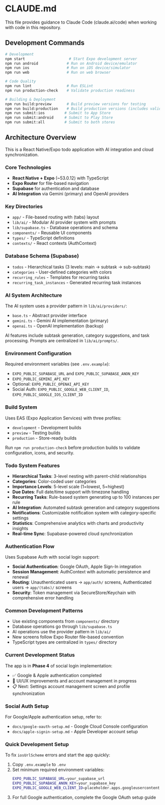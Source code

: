 # CLAUDE.md

This file provides guidance to Claude Code (claude.ai/code) when working with code in this repository.

## Development Commands

```bash
# Development
npm start                    # Start Expo development server
npm run android             # Run on Android device/emulator
npm run ios                 # Run on iOS device/simulator
npm run web                 # Run on web browser

# Code Quality
npm run lint                # Run ESLint
npm run production-check    # Validate production readiness

# Building & Deployment
npm run build:preview       # Build preview versions for testing
npm run build:production    # Build production versions (includes validation)
npm run submit:ios         # Submit to App Store
npm run submit:android     # Submit to Play Store
npm run submit:all         # Submit to both stores
```

## Architecture Overview

This is a React Native/Expo todo application with AI integration and cloud synchronization.

### Core Technologies
- **React Native + Expo** (~53.0.12) with TypeScript
- **Expo Router** for file-based navigation
- **Supabase** for authentication and database
- **AI Integration** via Gemini (primary) and OpenAI providers

### Key Directories
- `app/` - File-based routing with (tabs) layout
- `lib/ai/` - Modular AI provider system with prompts
- `lib/supabase.ts` - Database operations and schema
- `components/` - Reusable UI components
- `types/` - TypeScript definitions
- `contexts/` - React contexts (AuthContext)

### Database Schema (Supabase)
- `todos` - Hierarchical tasks (3 levels: main → subtask → sub-subtask)
- `categories` - User-defined categories with colors
- `recurring_rules` - Templates for recurring tasks
- `recurring_task_instances` - Generated recurring task instances

### AI System Architecture
The AI system uses a provider pattern in `lib/ai/providers/`:
- `base.ts` - Abstract provider interface
- `gemini.ts` - Gemini AI implementation (primary)
- `openai.ts` - OpenAI implementation (backup)

AI features include subtask generation, category suggestions, and task processing. Prompts are centralized in `lib/ai/prompts/`.

### Environment Configuration
Required environment variables (see `.env.example`):
- `EXPO_PUBLIC_SUPABASE_URL` and `EXPO_PUBLIC_SUPABASE_ANON_KEY`
- `EXPO_PUBLIC_GEMINI_API_KEY`
- Optional: `EXPO_PUBLIC_OPENAI_API_KEY`
- Social Auth: `EXPO_PUBLIC_GOOGLE_WEB_CLIENT_ID`, `EXPO_PUBLIC_GOOGLE_IOS_CLIENT_ID`

### Build System
Uses EAS (Expo Application Services) with three profiles:
- `development` - Development builds
- `preview` - Testing builds  
- `production` - Store-ready builds

Run `npm run production-check` before production builds to validate configuration, icons, and security.

### Todo System Features
- **Hierarchical Tasks**: 3-level nesting with parent-child relationships
- **Categories**: Color-coded user categories
- **Importance Levels**: 5-level scale (1=lowest, 5=highest)
- **Due Dates**: Full date/time support with timezone handling
- **Recurring Tasks**: Rule-based system generating up to 100 instances per rule
- **AI Integration**: Automated subtask generation and category suggestions
- **Notifications**: Customizable notification system with category-specific settings
- **Statistics**: Comprehensive analytics with charts and productivity insights
- **Real-time Sync**: Supabase-powered cloud synchronization

### Authentication Flow
Uses Supabase Auth with social login support:
- **Social Authentication**: Google OAuth, Apple Sign-In integration
- **Session Management**: AuthContext with automatic persistence and renewal
- **Routing**: Unauthenticated users → `app/auth/` screens, Authenticated users → `app/(tabs)/` screens
- **Security**: Token management via SecureStore/Keychain with comprehensive error handling

### Common Development Patterns
- Use existing components from `components/` directory
- Database operations go through `lib/supabase.ts`
- AI operations use the provider pattern in `lib/ai/`
- New screens follow Expo Router file-based convention
- TypeScript types are centralized in `types/` directory

### Current Development Status
The app is in **Phase 4** of social login implementation:
- ✅ Google & Apple authentication completed
- 🚧 UI/UX improvements and account management in progress
- 📋 Next: Settings account management screen and profile synchronization

### Social Auth Setup
For Google/Apple authentication setup, refer to:
- `docs/google-oauth-setup.md` - Google Cloud Console configuration
- `docs/apple-signin-setup.md` - Apple Developer account setup

### Quick Development Setup
To fix `iosUrlScheme` errors and start the app quickly:
1. Copy `.env.example` to `.env`
2. Set minimum required environment variables:
   ```bash
   EXPO_PUBLIC_SUPABASE_URL=your_supabase_url
   EXPO_PUBLIC_SUPABASE_ANON_KEY=your_supabase_key
   EXPO_PUBLIC_GOOGLE_WEB_CLIENT_ID=placeholder.apps.googleusercontent.com
   ```
3. For full Google authentication, complete the Google OAuth setup guide